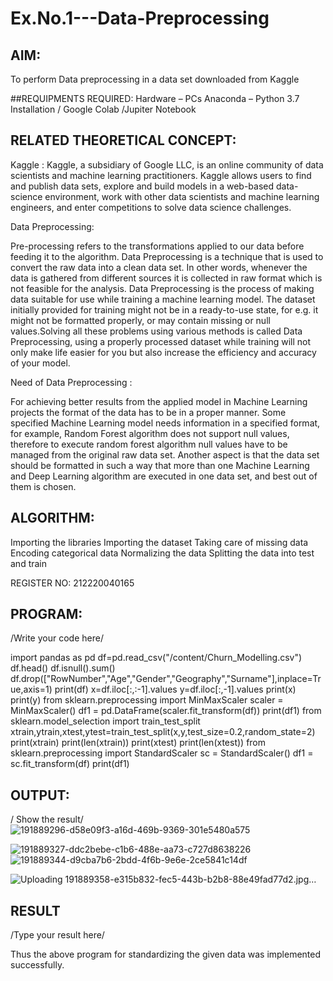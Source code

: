 # Ex.No.1---Data-Preprocessing
## AIM:

To perform Data preprocessing in a data set downloaded from Kaggle

##REQUIPMENTS REQUIRED:
Hardware – PCs
Anaconda – Python 3.7 Installation / Google Colab /Jupiter Notebook

## RELATED THEORETICAL CONCEPT:

Kaggle :
Kaggle, a subsidiary of Google LLC, is an online community of data scientists and machine learning practitioners. Kaggle allows users to find and publish data sets, explore and build models in a web-based data-science environment, work with other data scientists and machine learning engineers, and enter competitions to solve data science challenges.

Data Preprocessing:

Pre-processing refers to the transformations applied to our data before feeding it to the algorithm. Data Preprocessing is a technique that is used to convert the raw data into a clean data set. In other words, whenever the data is gathered from different sources it is collected in raw format which is not feasible for the analysis.
Data Preprocessing is the process of making data suitable for use while training a machine learning model. The dataset initially provided for training might not be in a ready-to-use state, for e.g. it might not be formatted properly, or may contain missing or null values.Solving all these problems using various methods is called Data Preprocessing, using a properly processed dataset while training will not only make life easier for you but also increase the efficiency and accuracy of your model.

Need of Data Preprocessing :

For achieving better results from the applied model in Machine Learning projects the format of the data has to be in a proper manner. Some specified Machine Learning model needs information in a specified format, for example, Random Forest algorithm does not support null values, therefore to execute random forest algorithm null values have to be managed from the original raw data set.
Another aspect is that the data set should be formatted in such a way that more than one Machine Learning and Deep Learning algorithm are executed in one data set, and best out of them is chosen.


## ALGORITHM:
Importing the libraries
Importing the dataset
Taking care of missing data
Encoding categorical data
Normalizing the data
Splitting the data into test and train


REGISTER NO: 212220040165 
## PROGRAM:
/Write your code here/


import pandas as pd
df=pd.read_csv("/content/Churn_Modelling.csv")
df.head()
df.isnull().sum()
df.drop(["RowNumber","Age","Gender","Geography","Surname"],inplace=True,axis=1)
print(df)
x=df.iloc[:,:-1].values
y=df.iloc[:,-1].values
print(x)
print(y)
from sklearn.preprocessing import MinMaxScaler
scaler = MinMaxScaler()
df1 = pd.DataFrame(scaler.fit_transform(df))
print(df1)
from sklearn.model_selection import train_test_split
xtrain,ytrain,xtest,ytest=train_test_split(x,y,test_size=0.2,random_state=2)
print(xtrain)
print(len(xtrain))
print(xtest)
print(len(xtest))
from sklearn.preprocessing import StandardScaler
sc = StandardScaler()
df1 = sc.fit_transform(df)
print(df1)


## OUTPUT:
/ Show the result/
![191889296-d58e09f3-a16d-469b-9369-301e5480a575](https://user-images.githubusercontent.com/63903041/227828738-8a74dd7c-4dc8-4a28-b39c-535389e39a2c.jpg)

![191889327-ddc2bebe-c1b6-488e-aa73-c727d8638226](https://user-images.githubusercontent.com/63903041/227828756-42e272d8-d47c-4f1d-b23c-bc718d01a0c8.jpg)
![191889344-d9cba7b6-2bdd-4f6b-9e6e-2ce5841c14df](https://user-images.githubusercontent.com/63903041/227828776-48e03570-55ac-4fa7-8ce4-d38cbd712416.jpg)

![Uploading 191889358-e315b832-fec5-443b-b2b8-88e49fad77d2.jpg…]()

## RESULT
/Type your result here/


Thus the above program for standardizing the given data was implemented successfully.


